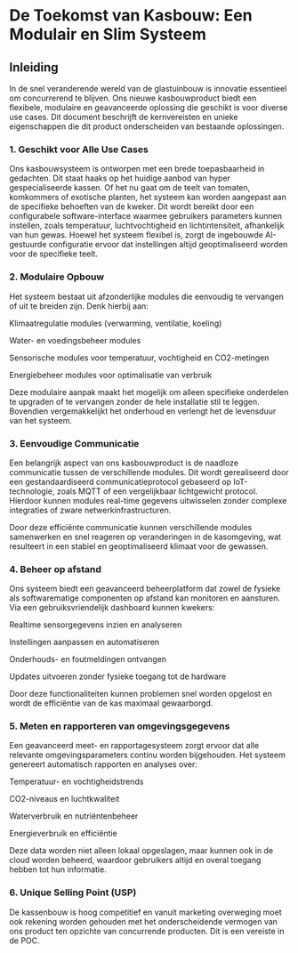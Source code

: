 # De Toekomst van Kasbouw: Een Modulair en Slim Systeem

## Inleiding

In de snel veranderende wereld van de glastuinbouw is innovatie essentieel om concurrerend te blijven. Ons nieuwe kasbouwproduct biedt een flexibele, modulaire en geavanceerde oplossing die geschikt is voor diverse use cases. Dit document beschrijft de kernvereisten en unieke eigenschappen die dit product onderscheiden van bestaande oplossingen.

### 1. Geschikt voor Alle Use Cases

Ons kasbouwsysteem is ontworpen met een brede toepasbaarheid in gedachten. Dit staat haaks op het huidige aanbod van hyper gespecialiseerde kassen. Of het nu gaat om de teelt van tomaten, komkommers of exotische planten, het systeem kan worden aangepast aan de specifieke behoeften van de kweker. Dit wordt bereikt door een configurabele software-interface waarmee gebruikers parameters kunnen instellen, zoals temperatuur, luchtvochtigheid en lichtintensiteit, afhankelijk van hun gewas. Hoewel het systeem flexibel is, zorgt de ingebouwde AI-gestuurde configuratie ervoor dat instellingen altijd geoptimaliseerd worden voor de specifieke teelt.

### 2. Modulaire Opbouw 

Het systeem bestaat uit afzonderlijke modules die eenvoudig te vervangen of uit te breiden zijn. Denk hierbij aan:

Klimaatregulatie modules (verwarming, ventilatie, koeling)

Water- en voedingsbeheer modules

Sensorische modules voor temperatuur, vochtigheid en CO2-metingen

Energiebeheer modules voor optimalisatie van verbruik

Deze modulaire aanpak maakt het mogelijk om alleen specifieke onderdelen te upgraden of te vervangen zonder de hele installatie stil te leggen. Bovendien vergemakkelijkt het onderhoud en verlengt het de levensduur van het systeem.

### 3. Eenvoudige Communicatie

Een belangrijk aspect van ons kasbouwproduct is de naadloze communicatie tussen de verschillende modules. Dit wordt gerealiseerd door een gestandaardiseerd communicatieprotocol gebaseerd op IoT-technologie, zoals MQTT of een vergelijkbaar lichtgewicht protocol. Hierdoor kunnen modules real-time gegevens uitwisselen zonder complexe integraties of zware netwerkinfrastructuren.

Door deze efficiënte communicatie kunnen verschillende modules samenwerken en snel reageren op veranderingen in de kasomgeving, wat resulteert in een stabiel en geoptimaliseerd klimaat voor de gewassen.

### 4. Beheer op afstand

Ons systeem biedt een geavanceerd beheerplatform dat zowel de fysieke als softwarematige componenten op afstand kan monitoren en aansturen. Via een gebruiksvriendelijk dashboard kunnen kwekers:

Realtime sensorgegevens inzien en analyseren

Instellingen aanpassen en automatiseren

Onderhouds- en foutmeldingen ontvangen

Updates uitvoeren zonder fysieke toegang tot de hardware

Door deze functionaliteiten kunnen problemen snel worden opgelost en wordt de efficiëntie van de kas maximaal gewaarborgd.

### 5. Meten en rapporteren van omgevingsgegevens

Een geavanceerd meet- en rapportagesysteem zorgt ervoor dat alle relevante omgevingsparameters continu worden bijgehouden. Het systeem genereert automatisch rapporten en analyses over:

Temperatuur- en vochtigheidstrends

CO2-niveaus en luchtkwaliteit

Waterverbruik en nutriëntenbeheer

Energieverbruik en efficiëntie

Deze data worden niet alleen lokaal opgeslagen, maar kunnen ook in de cloud worden beheerd, waardoor gebruikers altijd en overal toegang hebben tot hun informatie.

### 6. Unique Selling Point (USP)

De kassenbouw is hoog competitief en vanuit marketing overweging moet ook rekening worden gehouden met het onderscheidende vermogen van ons product ten opzichte van concurrende producten. Dit is een vereiste in de POC.